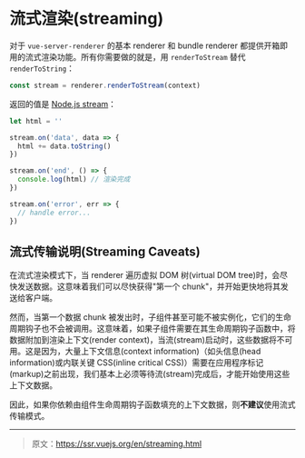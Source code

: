 # 流式渲染(streaming)

对于 `vue-server-renderer` 的基本 renderer 和 bundle renderer 都提供开箱即用的流式渲染功能。所有你需要做的就是，用 `renderToStream` 替代 `renderToString`：

``` js
const stream = renderer.renderToStream(context)
```

返回的值是 [Node.js stream](https://nodejs.org/api/stream.html)：

``` js
let html = ''

stream.on('data', data => {
  html += data.toString()
})

stream.on('end', () => {
  console.log(html) // 渲染完成
})

stream.on('error', err => {
  // handle error...
})
```

## 流式传输说明(Streaming Caveats)

在流式渲染模式下，当 renderer 遍历虚拟 DOM 树(virtual DOM tree)时，会尽快发送数据。这意味着我们可以尽快获得"第一个 chunk"，并开始更快地将其发送给客户端。

然而，当第一个数据 chunk 被发出时，子组件甚至可能不被实例化，它们的生命周期钩子也不会被调用。这意味着，如果子组件需要在其生命周期钩子函数中，将数据附加到渲染上下文(render context)，当流(stream)启动时，这些数据将不可用。这是因为，大量上下文信息(context information)（如头信息(head information)或内联关键 CSS(inline critical CSS)）需要在应用程序标记(markup)之前出现，我们基本上必须等待流(stream)完成后，才能开始使用这些上下文数据。

因此，如果你依赖由组件生命周期钩子函数填充的上下文数据，则**不建议**使用流式传输模式。

***

> 原文：https://ssr.vuejs.org/en/streaming.html
